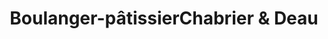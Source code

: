---
title: "Boulanger-pâtissierChabrier & Deau"
url: /roannes-saint-mary/boulanger-patissierchabrier-et-deau/
shop: boulangerie
---